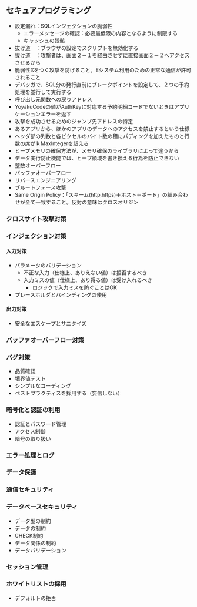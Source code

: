 ## セキュアプログラミング
* 設定漏れ：SQLインジェクションの脆弱性
    - エラーメッセージの確認：必要最低限の内容となるように制限する
    - キャッシュの残骸
* 抜け道　：ブラウザの設定でスクリプトを無効化する
* 抜け道　：攻撃者は、画面２－１を経由させずに直接画面２－２へアクセスさせるから 
* 脆弱性Xをつく攻撃を防げること。Eシステム利用のための正常な通信が許可されること
* デバッガで、SQL分の発行直前にブレークポイントを設定して、２つの予約処理を並行して実行する 
* 呼び出し元関数への戻りアドレス 
* YoyakuCodeの値がAuthKeyに対応する予約明細コードでないときはアプリケーションエラーを返す 
* 攻撃を成功させるためのジャンプ先アドレスの特定 
* あるアプリから、ほかのアプリのデータへのアクセスを禁止するという仕様 
* ヘッダ部の列数と各ピクセルのバイト数の積にパディングを加えたものと行数の席がｋMaxIntegerを超える 
* ヒープメモリの確保方法が、メモリ確保のライブラリによって違うから 
* データ実行防止機能では、ヒープ領域を書き換える行為を防止できない 
* 整数オーバーフロー 
* バッファオーバーフロー
* リバースエンジニアリング
* ブルートフォース攻撃
* Same Origin Policy：「スキーム(http,https)＋ホスト＋ポート」の組み合わせが全て一致すること。反対の意味はクロスオリジン
### クロスサイト攻撃対策
### インジェクション対策
#### 入力対策
* パラメータのバリデーション
	- 不正な入力（仕様上、ありえない値）は拒否するべき
	- 入力ミスの値（仕様上、あり得る値）は受け入れるべき
		+ ロジックで入力ミスを防ぐことはOK
* プレースホルダとバインディングの使用
#### 出力対策
* 安全なエスケープとサニタイズ

### バッファオーバーフロー対策
### バグ対策
* 品質確認
* 境界値テスト
* シンプルなコーディング
* ベストプラクティスを採用する（妄信しない）
### 暗号化と認証の利用
* 認証とパスワード管理
* アクセス制御
* 暗号の取り扱い
### エラー処理とログ
### データ保護
### 通信セキュリティ
### データベースセキュリティ
* データ型の制約
* データの制約
* CHECK制約
* データ関係の制約
* データバリデーション
### セッション管理
### ホワイトリストの採用
* デフォルトの拒否
